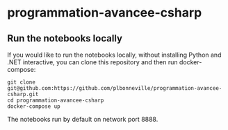 # programmation-avancee-csharp

## Run the notebooks locally

If you would like to run the notebooks locally, without installing Python and .NET interactive, you can clone this repository and then run docker-compose:
```shell
git clone git@github.com:https://github.com/plbonneville/programmation-avancee-csharp.git
cd programmation-avancee-csharp
docker-compose up
```

The notebooks run by default on network port 8888.
